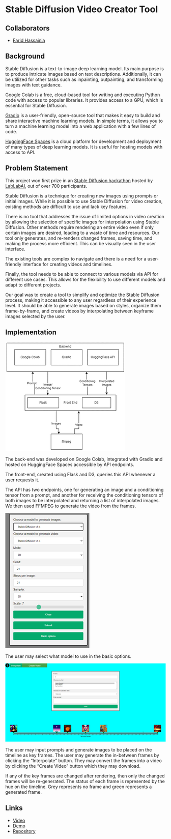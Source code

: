 # Stable Diffusion Video Creator Tool

##  Collaborators

- [Farid Hassainia](https://www.linkedin.com/in/farid-hassainia-ca/)

##  Background

Stable Diffusion is a text-to-image deep learning model. Its main purpose is to produce intricate images based on text descriptions. Additionally, it can be utilized for other tasks such as inpainting, outpainting, and transforming images with text guidance.

Google Colab is a free, cloud-based tool for writing and executing Python code with access to popular libraries. It provides access to a GPU, which is essential for Stable Diffusion.

[Gradio](https://gradio.app/) is a user-friendly, open-source tool that makes it easy to build and share interactive machine learning models. In simple terms, it allows you to turn a machine learning model into a web application with a few lines of code.

[HuggingFace Spaces](http://huggingface.co/) is a cloud platform for development and deployment of many types of deep learning models. It is useful for hosting models with access to API.

##  Problem Statement

This project won first prize in an [Stable Diffusion hackathon](https://lablab.ai/event/stable-diffusion-hackathon) hosted by [LabLabAI](https://lablab.ai/), out of over 700 participants.

Stable Diffusion is a technique for creating new images using prompts or initial images. While it is possible to use Stable Diffusion for video creation, existing methods are difficult to use and lack key features.

There is no tool that addresses the issue of limited options in video creation by allowing the selection of specific images for interpolation using Stable Diffusion. Other methods require rendering an entire video even if only certain images are desired, leading to a waste of time and resources. Our tool only generates, and re-renders changed frames, saving time, and making the process more efficient. This can be visually seen in the user interface.

The existing tools are complex to navigate and there is a need for a user-friendly interface for creating videos and timelines.

Finally, the tool needs to be able to connect to various models via API for different use cases. This allows for the flexibility to use different models and adapt to different projects.

Our goal was to create a tool to simplify and optimize the Stable Diffusion process, making it accessible to any user regardless of their experience level. It should be able to generate images based on styles, organize them frame-by-frame, and create videos by interpolating between keyframe images selected by the user.

##  Implementation

![Implementation](projects/sd-creator-tool/implementation.png)

The back-end was developed on Google Colab, integrated with Gradio and hosted on HuggingFace Spaces accessible by API endpoints.

The front-end, created using Flask and D3, queries this API whenever a user requests it.

The API has two endpoints, one for generating an image and a conditioning tensor from a prompt, and another for receiving the conditioning tensors of both images to be interpolated and returning a list of interpolated images.
We then used FFMPEG to generate the video from the frames.

![Implementation](projects/sd-creator-tool/menu.png)

The user may select what model to use in the basic options.

![Implementation](projects/sd-creator-tool/interface.png)

The user may input prompts and generate images to be placed on the timeline as key frames. The user may generate the in-between frames by clicking the “Interpolate” button. They may convert the frames into a video by clicking the “Create Video” button which they may download.

If any of the key frames are changed after rendering, then only the changed frames will be re-generated. The status of each frame is represented by the hue on the timeline. Grey represents no frame and green represents a generated frame.

##  Links

- [Video](https://lablab.ai/event/stable-diffusion-hackathon/Fast%2520Path/Stable%2520Diffusion%2520Creator%2520Tool)
- [Demo](https://kael558.github.io/supreme-octo-tribble/)
- [Repository](https://github.com/kael558/supreme-octo-tribble)
